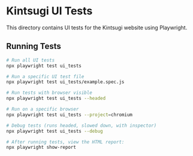 # Kintsugi UI Tests

This directory contains UI tests for the Kintsugi website using Playwright.

## Running Tests

```bash
# Run all UI tests
npx playwright test ui_tests

# Run a specific UI test file
npx playwright test ui_tests/example.spec.js

# Run tests with browser visible
npx playwright test ui_tests --headed

# Run on a specific browser
npx playwright test ui_tests --project=chromium

# Debug tests (runs headed, slowed down, with inspector)
npx playwright test ui_tests --debug

# After running tests, view the HTML report:
npx playwright show-report
```



